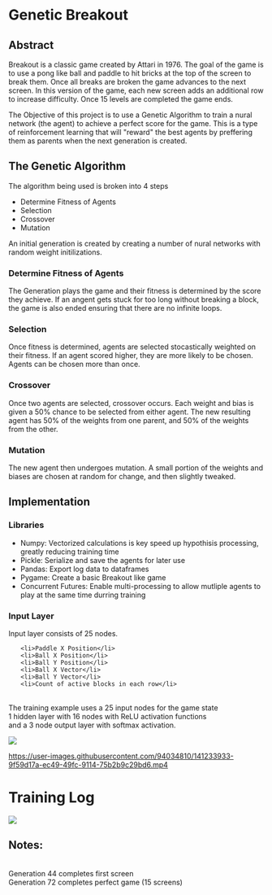 <h1>Genetic Breakout</h1>
<h2>Abstract</h2>
<p>
  Breakout is a classic game created by Attari in 1976.  The goal of the game is to use a pong like ball and paddle to hit bricks at the top of the screen to break them.
  Once all breaks are broken the game advances to the next screen.
  In this version of the game, each new screen adds an additional row to increase difficulty.  Once 15 levels are completed the game ends.
  
  The Objective of this project is to use a Genetic Algorithm to train a nural network (the agent) to achieve a perfect score for the game.
  This is a type of reinforcement learning that will "reward" the best agents by preffering them as parents when the next generation is created.
</p>

<h2>The Genetic Algorithm</h2>
<p>
  The algorithm being used is broken into 4 steps
  <ul>
    <li>Determine Fitness of Agents</li>
    <li>Selection</li>
    <li>Crossover</li>
    <li>Mutation</li>
  </ul>
  
  An initial generation is created by creating a number of nural networks with random weight initilizations.
  <h3>Determine Fitness of Agents</h3>
  The Generation plays the game and their fitness is determined by the score they achieve.  If an angent gets stuck for too long without breaking a block, the game is also ended ensuring that there are no infinite loops.
  <h3>Selection</h3>
  Once fitness is determined, agents are selected stocastically weighted on their fitness.  If an agent scored higher, they are more likely to be chosen.  Agents can be chosen more than once.
  <h3>Crossover</h3>
  Once two agents are selected, crossover occurs.  Each weight and bias is given a 50% chance to be selected from either agent.  The new resulting agent has 50% of the weights from one parent, and 50% of the weights from the other.
  <h3>Mutation</h3>
  The new agent then undergoes mutation.  A small portion of the weights and biases are chosen at random for change, and then slightly tweaked.
</p>


<h2>Implementation</h2>
<h3>Libraries</h3>
<p>
  <ul>
    <li>Numpy: Vectorized calculations is key speed up hypothisis processing, greatly reducing training time</li>
    <li>Pickle: Serialize and save the agents for later use</li>
    <li>Pandas: Export log data to dataframes</li>
    <li>Pygame: Create a basic Breakout like game</li>
    <li>Concurrent Futures:  Enable multi-processing to allow mutliple agents to play at the same time durring training</li>
  </ul>
  
  <h3>Input Layer</h3>
  Input layer consists of 25 nodes.
  <ul>

    <li>Paddle X Position</li>
    <li>Ball X Position</li>
    <li>Ball Y Position</li>
    <li>Ball X Vector</li>
    <li>Ball Y Vector</li>
    <li>Count of active blocks in each row</li>
  </ul>


  
</p>
<br>The training example uses a 25 input nodes for the game state
<br>1 hidden layer with 16 nodes with ReLU activation functions
<br>and a 3 node output layer with softmax activation.

<p align="left">
  <img src="https://user-images.githubusercontent.com/94034810/141235668-ab609c06-6714-469a-8709-47816371273e.png">
</p>



https://user-images.githubusercontent.com/94034810/141233933-9f59d17a-ec49-49fc-9114-75b2b9c29bd6.mp4




  
<h1>Training Log</h1>
<img src="https://user-images.githubusercontent.com/94034810/141082768-7519e5b3-fba8-4f3a-a0bb-bc955b0052ff.png">
<h2>Notes:</h2>
<br>Generation 44 completes first screen
<br>Generation 72 completes perfect game (15 screens)
